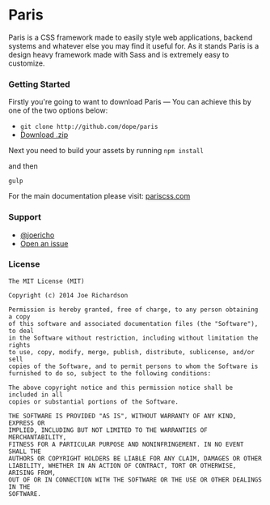 Paris
===
Paris is a CSS framework made to easily style web applications, backend systems and whatever else you may find it useful for. As it stands Paris is a design heavy framework made with Sass and is extremely easy to customize.


### Getting Started
Firstly you're going to want to download Paris — You can achieve this by one of the two options below:
- `git clone http://github.com/dope/paris`
- [Download .zip](https://github.com/dope/paris/archive/master.zip)

Next you need to build your assets by running
```npm install```

and then

```gulp```


For the main documentation please visit: [pariscss.com](http://pariscss.com)

### Support
- [@joericho](http://twitter.com/joericho)
- [Open an issue](https://github.com/dope/paris/issues/new)

### License

```
The MIT License (MIT)

Copyright (c) 2014 Joe Richardson

Permission is hereby granted, free of charge, to any person obtaining a copy
of this software and associated documentation files (the "Software"), to deal
in the Software without restriction, including without limitation the rights
to use, copy, modify, merge, publish, distribute, sublicense, and/or sell
copies of the Software, and to permit persons to whom the Software is
furnished to do so, subject to the following conditions:

The above copyright notice and this permission notice shall be included in all
copies or substantial portions of the Software.

THE SOFTWARE IS PROVIDED "AS IS", WITHOUT WARRANTY OF ANY KIND, EXPRESS OR
IMPLIED, INCLUDING BUT NOT LIMITED TO THE WARRANTIES OF MERCHANTABILITY,
FITNESS FOR A PARTICULAR PURPOSE AND NONINFRINGEMENT. IN NO EVENT SHALL THE
AUTHORS OR COPYRIGHT HOLDERS BE LIABLE FOR ANY CLAIM, DAMAGES OR OTHER
LIABILITY, WHETHER IN AN ACTION OF CONTRACT, TORT OR OTHERWISE, ARISING FROM,
OUT OF OR IN CONNECTION WITH THE SOFTWARE OR THE USE OR OTHER DEALINGS IN THE
SOFTWARE.
```
